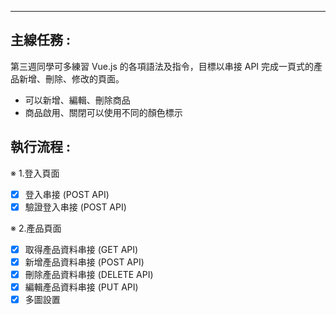 ---
## 主線任務 :

第三週同學可多練習 Vue.js 的各項語法及指令，目標以串接 API 完成一頁式的產品新增、刪除、修改的頁面。

- 可以新增、編輯、刪除商品
- 商品啟用、關閉可以使用不同的顏色標示

## 執行流程 :

※ 1.登入頁面

- [X] 登入串接 (POST API)
- [X] 驗證登入串接 (POST API)

※ 2.產品頁面

- [X] 取得產品資料串接 (GET API)
- [X] 新增產品資料串接 (POST API)
- [X] 刪除產品資料串接 (DELETE API)
- [X] 編輯產品資料串接 (PUT API)
- [X] 多圖設置
